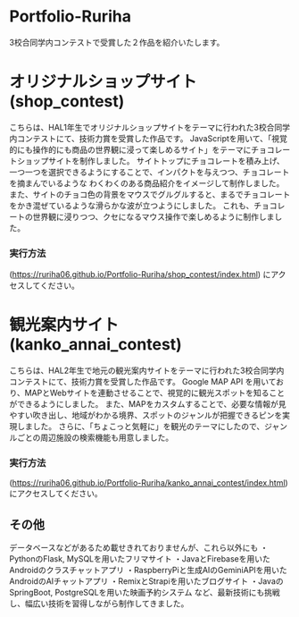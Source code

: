 # Portfolio-Ruriha
3校合同学内コンテストで受賞した２作品を紹介いたします。

# オリジナルショップサイト (shop_contest)
こちらは、HAL1年生でオリジナルショップサイトをテーマに行われた3校合同学内コンテストにて、技術力賞を受賞した作品です。
JavaScriptを用いて、「視覚的にも操作的にも商品の世界観に浸って楽しめるサイト」をテーマにチョコレートショップサイトを制作しました。
サイトトップにチョコレートを積み上げ、一つ一つを選択できるようにすることで、インパクトを与えつつ、チョコレートを摘まんでいるような
わくわくのある商品紹介をイメージして制作しました。
また、サイトのチョコ色の背景をマウスでグルグルすると、まるでチョコレートをかき混ぜているような滑らかな波が立つようにしました。
これも、チョコレートの世界観に浸りつつ、クセになるマウス操作で楽しめるように制作しました。

### 実行方法
(https://ruriha06.github.io/Portfolio-Ruriha/shop_contest/index.html) にアクセスしてください。



# 観光案内サイト (kanko_annai_contest)
こちらは、HAL2年生で地元の観光案内サイトをテーマに行われた3校合同学内コンテストにて、技術力賞を受賞した作品です。
Google MAP API を用いており、MAPとWebサイトを連動させることで、視覚的に観光スポットを知ることができるようにしました。
また、MAPをカスタムすることで、必要な情報が見やすい吹き出し、地域がわかる境界、スポットのジャンルが把握できるピンを実現しました。
さらに、「ちょこっと気軽に」を観光のテーマにしたので、ジャンルごとの周辺施設の検索機能も用意しました。

### 実行方法
(https://ruriha06.github.io/Portfolio-Ruriha/kanko_annai_contest/index.html) にアクセスしてください。



## その他
データベースなどがあるため載せきれておりませんが、これら以外にも
・PythonのFlask, MySQLを用いたフリマサイト
・JavaとFirebaseを用いたAndroidのクラスチャットアプリ
・RaspberryPiと生成AIのGeminiAPIを用いたAndroidのAIチャットアプリ
・RemixとStrapiを用いたブログサイト
・JavaのSpringBoot, PostgreSQLを用いた映画予約システム
など、最新技術にも挑戦し、幅広い技術を習得しながら制作してきました。

